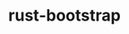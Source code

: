 ---
title: "rust-bootstrap"
layout: cache
categories: [package, v0.22.1]
meta: {"versions": ["1.78.0"], "compilers": ["apple-clang@=15.0.0", "gcc@=10.2.1", "gcc@=11.4.0", "gcc@=7.5.0", "gcc@=9.4.0", "oneapi@=2024.0.0"], "oss": ["centos7", "ubuntu18.04", "ubuntu20.04", "ubuntu22.04", "ventura"], "platforms": ["darwin", "linux"], "targets": ["aarch64", "neoverse_v1", "neoverse_v2", "ppc64le", "x86_64_v3"], "stacks": ["developer-tools", "developer-tools-manylinux2014", "e4s", "e4s-neoverse-v2", "e4s-neoverse_v1", "e4s-oneapi", "e4s-power", "ml-darwin-aarch64-mps", "ml-linux-x86_64-cpu", "ml-linux-x86_64-cuda", "radiuss", "root"], "num_specs": 8, "num_specs_by_stack": {"ml-darwin-aarch64-mps": 1, "root": 8, "developer-tools-manylinux2014": 1, "radiuss": 1, "developer-tools": 1, "e4s-power": 1, "e4s-neoverse_v1": 1, "e4s-neoverse-v2": 1, "ml-linux-x86_64-cpu": 1, "ml-linux-x86_64-cuda": 1, "e4s": 1, "e4s-oneapi": 1}}
spec_details: [{"hash": "4zx5clrrnwu5zyo7747xroldcdplnpsd", "compiler": "apple-clang@=15.0.0", "versions": ["1.78.0"], "os": "ventura", "platform": "darwin", "target": "aarch64", "variants": ["build_system=generic"], "stacks": ["ml-darwin-aarch64-mps", "root"], "size": "-", "tarball": "https://binaries.spack.io/releases/v0.22.1/build_cache/darwin-ventura-aarch64/apple-clang-15.0.0/rust-bootstrap-1.78.0/darwin-ventura-aarch64-apple-clang-15.0.0-rust-bootstrap-1.78.0-4zx5clrrnwu5zyo7747xroldcdplnpsd.spack"}, {"hash": "2szriuq6xg7acyfnt76mu6fge4w6wmsf", "compiler": "gcc@=10.2.1", "versions": ["1.78.0"], "os": "centos7", "platform": "linux", "target": "x86_64_v3", "variants": ["build_system=generic"], "stacks": ["developer-tools-manylinux2014", "root"], "size": "-", "tarball": "https://binaries.spack.io/releases/v0.22.1/build_cache/linux-centos7-x86_64_v3/gcc-10.2.1/rust-bootstrap-1.78.0/linux-centos7-x86_64_v3-gcc-10.2.1-rust-bootstrap-1.78.0-2szriuq6xg7acyfnt76mu6fge4w6wmsf.spack"}, {"hash": "qkjecv6kwmgturnnko6qn5jj55yk7syz", "compiler": "gcc@=7.5.0", "versions": ["1.78.0"], "os": "ubuntu18.04", "platform": "linux", "target": "x86_64_v3", "variants": ["build_system=generic"], "stacks": ["radiuss", "root", "developer-tools"], "size": "-", "tarball": "https://binaries.spack.io/releases/v0.22.1/build_cache/linux-ubuntu18.04-x86_64_v3/gcc-7.5.0/rust-bootstrap-1.78.0/linux-ubuntu18.04-x86_64_v3-gcc-7.5.0-rust-bootstrap-1.78.0-qkjecv6kwmgturnnko6qn5jj55yk7syz.spack"}, {"hash": "ky26iexolj2qntkveqqhwtswvtl6vqcu", "compiler": "gcc@=9.4.0", "versions": ["1.78.0"], "os": "ubuntu20.04", "platform": "linux", "target": "ppc64le", "variants": ["build_system=generic"], "stacks": ["e4s-power", "root"], "size": "-", "tarball": "https://binaries.spack.io/releases/v0.22.1/build_cache/linux-ubuntu20.04-ppc64le/gcc-9.4.0/rust-bootstrap-1.78.0/linux-ubuntu20.04-ppc64le-gcc-9.4.0-rust-bootstrap-1.78.0-ky26iexolj2qntkveqqhwtswvtl6vqcu.spack"}, {"hash": "qey3tiqo7b7y42ywwiaa6g3y5nw7rkgv", "compiler": "gcc@=11.4.0", "versions": ["1.78.0"], "os": "ubuntu22.04", "platform": "linux", "target": "neoverse_v1", "variants": ["build_system=generic"], "stacks": ["e4s-neoverse_v1", "root"], "size": "-", "tarball": "https://binaries.spack.io/releases/v0.22.1/build_cache/linux-ubuntu22.04-neoverse_v1/gcc-11.4.0/rust-bootstrap-1.78.0/linux-ubuntu22.04-neoverse_v1-gcc-11.4.0-rust-bootstrap-1.78.0-qey3tiqo7b7y42ywwiaa6g3y5nw7rkgv.spack"}, {"hash": "4msyrxrde6fdwwhbwnisyt3ry57tisfi", "compiler": "gcc@=11.4.0", "versions": ["1.78.0"], "os": "ubuntu22.04", "platform": "linux", "target": "neoverse_v2", "variants": ["build_system=generic"], "stacks": ["e4s-neoverse-v2", "root"], "size": "-", "tarball": "https://binaries.spack.io/releases/v0.22.1/build_cache/linux-ubuntu22.04-neoverse_v2/gcc-11.4.0/rust-bootstrap-1.78.0/linux-ubuntu22.04-neoverse_v2-gcc-11.4.0-rust-bootstrap-1.78.0-4msyrxrde6fdwwhbwnisyt3ry57tisfi.spack"}, {"hash": "62kfnlx3ljr6oksqvydpva2yjpjq3fyr", "compiler": "gcc@=11.4.0", "versions": ["1.78.0"], "os": "ubuntu22.04", "platform": "linux", "target": "x86_64_v3", "variants": ["build_system=generic"], "stacks": ["ml-linux-x86_64-cpu", "ml-linux-x86_64-cuda", "root", "e4s"], "size": "-", "tarball": "https://binaries.spack.io/releases/v0.22.1/build_cache/linux-ubuntu22.04-x86_64_v3/gcc-11.4.0/rust-bootstrap-1.78.0/linux-ubuntu22.04-x86_64_v3-gcc-11.4.0-rust-bootstrap-1.78.0-62kfnlx3ljr6oksqvydpva2yjpjq3fyr.spack"}, {"hash": "se6z33ivrqnxxtov7qli56d5argxxxrx", "compiler": "oneapi@=2024.0.0", "versions": ["1.78.0"], "os": "ubuntu22.04", "platform": "linux", "target": "x86_64_v3", "variants": ["build_system=generic"], "stacks": ["e4s-oneapi", "root"], "size": "-", "tarball": "https://binaries.spack.io/releases/v0.22.1/build_cache/linux-ubuntu22.04-x86_64_v3/oneapi-2024.0.0/rust-bootstrap-1.78.0/linux-ubuntu22.04-x86_64_v3-oneapi-2024.0.0-rust-bootstrap-1.78.0-se6z33ivrqnxxtov7qli56d5argxxxrx.spack"}]
---